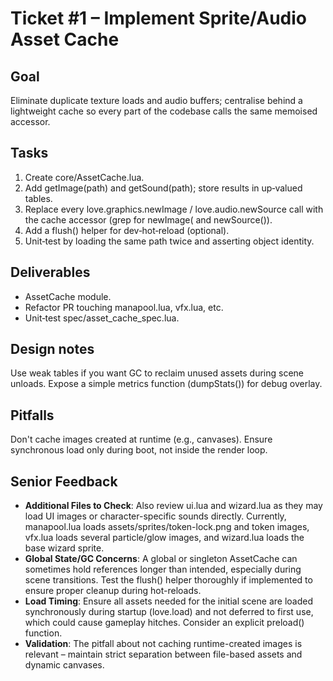 # Ticket #1 – Implement Sprite/Audio Asset Cache

## Goal
Eliminate duplicate texture loads and audio buffers; centralise behind a lightweight cache so every part of the codebase calls the same memoised accessor.

## Tasks
1. Create core/AssetCache.lua.
2. Add getImage(path) and getSound(path); store results in up‑valued tables.
3. Replace every love.graphics.newImage / love.audio.newSource call with the cache accessor (grep for newImage( and newSource()).
4. Add a flush() helper for dev‑hot‑reload (optional).
5. Unit‑test by loading the same path twice and asserting object identity.

## Deliverables
* AssetCache module.
* Refactor PR touching manapool.lua, vfx.lua, etc.
* Unit‑test spec/asset_cache_spec.lua.

## Design notes
Use weak tables if you want GC to reclaim unused assets during scene unloads.
Expose a simple metrics function (dumpStats()) for debug overlay.

## Pitfalls
Don't cache images created at runtime (e.g., canvases). Ensure synchronous load only during boot, not inside the render loop.

## Senior Feedback
* **Additional Files to Check**: Also review ui.lua and wizard.lua as they may load UI images or character-specific sounds directly. Currently, manapool.lua loads assets/sprites/token-lock.png and token images, vfx.lua loads several particle/glow images, and wizard.lua loads the base wizard sprite.
* **Global State/GC Concerns**: A global or singleton AssetCache can sometimes hold references longer than intended, especially during scene transitions. Test the flush() helper thoroughly if implemented to ensure proper cleanup during hot-reloads.
* **Load Timing**: Ensure all assets needed for the initial scene are loaded synchronously during startup (love.load) and not deferred to first use, which could cause gameplay hitches. Consider an explicit preload() function.
* **Validation**: The pitfall about not caching runtime-created images is relevant – maintain strict separation between file-based assets and dynamic canvases.